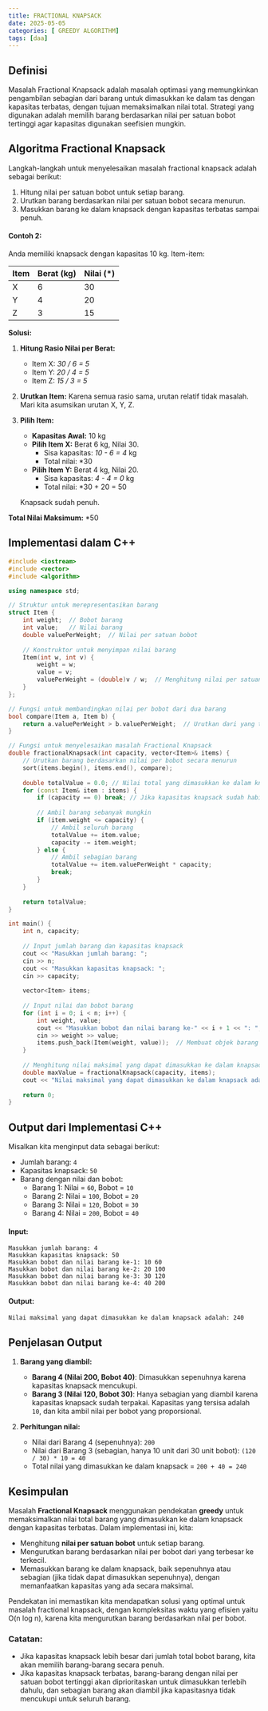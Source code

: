 ```yaml
---
title: FRACTIONAL KNAPSACK
date: 2025-05-05
categories: [ GREEDY ALGORITHM]
tags: [daa]
---
```


## Definisi

Masalah Fractional Knapsack adalah masalah optimasi yang memungkinkan pengambilan sebagian dari barang untuk dimasukkan ke dalam tas dengan kapasitas terbatas, dengan tujuan memaksimalkan nilai total. Strategi yang digunakan adalah memilih barang berdasarkan nilai per satuan bobot tertinggi agar kapasitas digunakan seefisien mungkin.


## Algoritma Fractional Knapsack

Langkah-langkah untuk menyelesaikan masalah fractional knapsack adalah sebagai berikut:

1. Hitung nilai per satuan bobot untuk setiap barang.
2. Urutkan barang berdasarkan nilai per satuan bobot secara menurun.
3. Masukkan barang ke dalam knapsack dengan kapasitas terbatas sampai penuh.

#### Contoh 2:

Anda memiliki knapsack dengan kapasitas 10 kg. Item-item:

| Item | Berat (kg) | Nilai (*) |
| :--- | :--------- | :-------- |
| X    | 6          | 30        |
| Y    | 4          | 20        |
| Z    | 3          | 15        |

**Solusi:**

1.  **Hitung Rasio Nilai per Berat:**
    * Item X: *30 / 6 = 5*
    * Item Y: *20 / 4 = 5*
    * Item Z: *15 / 3 = 5*

2.  **Urutkan Item:** Karena semua rasio sama, urutan relatif tidak masalah. Mari kita asumsikan urutan X, Y, Z.

3.  **Pilih Item:**
    * **Kapasitas Awal:** 10 kg
    * **Pilih Item X:** Berat 6 kg, Nilai 30.
        * Sisa kapasitas: *10 - 6 = 4* kg
        * Total nilai: *30
    * **Pilih Item Y:** Berat 4 kg, Nilai 20.
        * Sisa kapasitas: *4 - 4 = 0* kg
        * Total nilai: *30 + 20 = 50

    Knapsack sudah penuh.

**Total Nilai Maksimum:** *50

## Implementasi dalam C++

```cpp
#include <iostream>
#include <vector>
#include <algorithm>

using namespace std;

// Struktur untuk merepresentasikan barang
struct Item {
    int weight;  // Bobot barang
    int value;   // Nilai barang
    double valuePerWeight;  // Nilai per satuan bobot
    
    // Konstruktor untuk menyimpan nilai barang
    Item(int w, int v) {
        weight = w;
        value = v;
        valuePerWeight = (double)v / w;  // Menghitung nilai per satuan bobot
    }
};

// Fungsi untuk membandingkan nilai per bobot dari dua barang
bool compare(Item a, Item b) {
    return a.valuePerWeight > b.valuePerWeight;  // Urutkan dari yang terbesar
}

// Fungsi untuk menyelesaikan masalah Fractional Knapsack
double fractionalKnapsack(int capacity, vector<Item>& items) {
    // Urutkan barang berdasarkan nilai per bobot secara menurun
    sort(items.begin(), items.end(), compare);
    
    double totalValue = 0.0; // Nilai total yang dimasukkan ke dalam knapsack
    for (const Item& item : items) {
        if (capacity == 0) break; // Jika kapasitas knapsack sudah habis
        
        // Ambil barang sebanyak mungkin
        if (item.weight <= capacity) {
            // Ambil seluruh barang
            totalValue += item.value;
            capacity -= item.weight;
        } else {
            // Ambil sebagian barang
            totalValue += item.valuePerWeight * capacity;
            break;
        }
    }
    
    return totalValue;
}

int main() {
    int n, capacity;
    
    // Input jumlah barang dan kapasitas knapsack
    cout << "Masukkan jumlah barang: ";
    cin >> n;
    cout << "Masukkan kapasitas knapsack: ";
    cin >> capacity;
    
    vector<Item> items;
    
    // Input nilai dan bobot barang
    for (int i = 0; i < n; i++) {
        int weight, value;
        cout << "Masukkan bobot dan nilai barang ke-" << i + 1 << ": ";
        cin >> weight >> value;
        items.push_back(Item(weight, value));  // Membuat objek barang dan menambahkannya ke vector
    }
    
    // Menghitung nilai maksimal yang dapat dimasukkan ke dalam knapsack
    double maxValue = fractionalKnapsack(capacity, items);
    cout << "Nilai maksimal yang dapat dimasukkan ke dalam knapsack adalah: " << maxValue << endl;
    
    return 0;
}
```

## Output dari Implementasi C++

Misalkan kita menginput data sebagai berikut:

- Jumlah barang: `4`
- Kapasitas knapsack: `50`
- Barang dengan nilai dan bobot:
  - Barang 1: Nilai = `60`, Bobot = `10`
  - Barang 2: Nilai = `100`, Bobot = `20`
  - Barang 3: Nilai = `120`, Bobot = `30`
  - Barang 4: Nilai = `200`, Bobot = `40`

#### Input:

```
Masukkan jumlah barang: 4
Masukkan kapasitas knapsack: 50
Masukkan bobot dan nilai barang ke-1: 10 60
Masukkan bobot dan nilai barang ke-2: 20 100
Masukkan bobot dan nilai barang ke-3: 30 120
Masukkan bobot dan nilai barang ke-4: 40 200
```

#### Output:

```
Nilai maksimal yang dapat dimasukkan ke dalam knapsack adalah: 240
```

## Penjelasan Output

1. **Barang yang diambil:**
   - **Barang 4 (Nilai 200, Bobot 40)**: Dimasukkan sepenuhnya karena kapasitas knapsack mencukupi.
   - **Barang 3 (Nilai 120, Bobot 30)**: Hanya sebagian yang diambil karena kapasitas knapsack sudah terpakai. Kapasitas yang tersisa adalah `10`, dan kita ambil nilai per bobot yang proporsional.

2. **Perhitungan nilai:**
   - Nilai dari Barang 4 (sepenuhnya): `200`
   - Nilai dari Barang 3 (sebagian, hanya 10 unit dari 30 unit bobot): `(120 / 30) * 10 = 40`
   - Total nilai yang dimasukkan ke dalam knapsack = `200 + 40 = 240`

## Kesimpulan

Masalah **Fractional Knapsack** menggunakan pendekatan **greedy** untuk memaksimalkan nilai total barang yang dimasukkan ke dalam knapsack dengan kapasitas terbatas. Dalam implementasi ini, kita:
- Menghitung **nilai per satuan bobot** untuk setiap barang.
- Mengurutkan barang berdasarkan nilai per bobot dari yang terbesar ke terkecil.
- Memasukkan barang ke dalam knapsack, baik sepenuhnya atau sebagian (jika tidak dapat dimasukkan sepenuhnya), dengan memanfaatkan kapasitas yang ada secara maksimal.

Pendekatan ini memastikan kita mendapatkan solusi yang optimal untuk masalah fractional knapsack, dengan kompleksitas waktu yang efisien yaitu O(n log n), karena kita mengurutkan barang berdasarkan nilai per bobot.

### Catatan:
- Jika kapasitas knapsack lebih besar dari jumlah total bobot barang, kita akan memilih barang-barang secara penuh.
- Jika kapasitas knapsack terbatas, barang-barang dengan nilai per satuan bobot tertinggi akan diprioritaskan untuk dimasukkan terlebih dahulu, dan sebagian barang akan diambil jika kapasitasnya tidak mencukupi untuk seluruh barang.